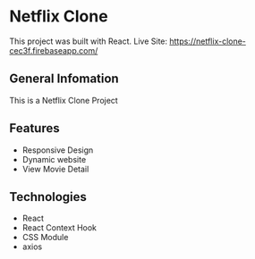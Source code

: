 # Netflix Clone

This project was built with React.
Live Site: https://netflix-clone-cec3f.firebaseapp.com/

## General Infomation

This is a Netflix Clone Project

## Features

- Responsive Design
- Dynamic website
- View Movie Detail

## Technologies

- React
- React Context Hook
- CSS Module
- axios

